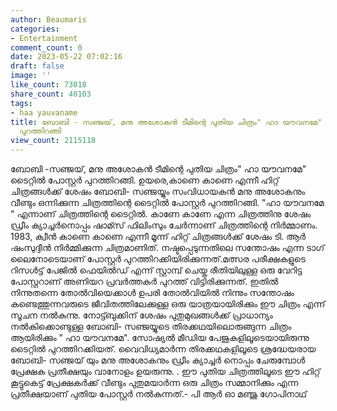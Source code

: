 ```yaml
---
author: Beaumaris
categories:
- Entertainment
comment_count: 0
date: 2023-05-22 07:02:16
draft: false
image: ''
like_count: 73018
share_count: 40103
tags:
- haa yauvaname
title: ബോബി - സഞ്ജയ്, മനു അശോകൻ ടീമിന്റെ പുതിയ ചിത്രം" ഹാ യൗവനമേ" ടൈറ്റിൽ പോസ്റ്റർ
  പുറത്തിറങ്ങി
view_count: 2115118
---
```


ബോബി -സഞ്ജയ്, മനു അശോകൻ ടീമിന്റെ പുതിയ ചിത്രം" ഹാ യൗവനമേ" ടൈറ്റിൽ പോസ്റ്റർ പുറത്തിറങ്ങി. ഉയരെ,കാണെ കാണെ എന്നീ ഹിറ്റ് ചിത്രങ്ങൾക്ക് ശേഷം ബോബി- സഞ്ജയ്യും സംവിധായകൻ മനു അശോകനും വീണ്ടും ഒന്നിക്കുന്ന ചിത്രത്തിന്റെ ടൈറ്റിൽ പോസ്റ്റർ പുറത്തിറങ്ങി. "ഹാ യൗവനമേ " എന്നാണ് ചിത്രത്തിന്റെ ടൈറ്റിൽ. കാണേ കാണേ എന്ന ചിത്രത്തിനു ശേഷം ഡ്രീം ക്യാച്ചർനൊപ്പം ഷാമ്സ് ഫിലിംസും ചേർന്നാണ് ചിത്രത്തിന്റെ നിർമ്മാണം. 1983, ക്വീൻ കാണെ കാണെ എന്നീ മൂന്ന് ഹിറ്റ് ചിത്രങ്ങൾക്ക് ശേഷം ടി. ആർ ഷംസുദ്ദീൻ നിർമ്മിക്കുന്ന ചിത്രമാണിത്. നഷ്ടപ്പെടുന്നതിലെ സന്തോഷം എന്ന ടാഗ് ലൈനോടെയാണ് പോസ്റ്റർ പുറത്തിറക്കിയിരിക്കുന്നത്.മത്സര പരീക്ഷകളുടെ റിസൾട്ട്‌ പേജിൽ ഫെയിൽഡ് എന്ന് സ്റ്റാമ്പ്‌ ചെയ്ത രീതിയിലുള്ള ഒരു വേറിട്ട പോസ്റ്ററാണ് അണിയറ പ്രവർത്തകർ പുറത്ത് വിട്ടിരിക്കുന്നത്. ഇതിൽ നിന്നുതന്നെ തോൽവിയെക്കാൾ ഉപരി തോൽവിയിൽ നിന്നും സന്തോഷം കണ്ടെത്തുന്നവരുടെ ജീവിതത്തിലേക്കുള്ള ഒരു യാത്രയായിരിക്കും ഈ ചിത്രം എന്ന് സൂചന നൽകുന്നു. നോട്ട്ബുക്കിന് ശേഷം പുതുമുഖങ്ങൾക്ക് പ്രാധാന്യം നൽകിക്കൊണ്ടുള്ള ബോബി- സഞ്ജയ്യുടെ തിരക്കഥയിലൊരുങ്ങുന്ന ചിത്രം ആയിരിക്കും " ഹാ യൗവനമേ". സോഷ്യൽ മീഡിയ പേജുകളിലൂടെയായിരുന്നു ടൈറ്റിൽ പുറത്തിറക്കിയത്. വൈവിധ്യമാർന്ന തിരക്കഥകളിലൂടെ ശ്രദ്ധേയരായ ബോബി- സഞ്ജയ് യും മനു അശോകനും ഡ്രീം ക്യാച്ചർ നൊപ്പം ചേരുമ്പോൾ പ്രേക്ഷക പ്രതീക്ഷയും വാനോളം ഉയരുന്നു. . ഈ പുതിയ ചിത്രത്തിലൂടെ ഈ ഹിറ്റ് കൂട്ടുകെട്ട് പ്രേക്ഷകർക്ക് വീണ്ടും പുതുമയാർന്ന ഒരു ചിത്രം സമ്മാനിക്കും എന്ന പ്രതീക്ഷയാണ് പുതിയ പോസ്റ്റർ നൽകുന്നത്.- പി ആർ ഓ മഞ്ജു ഗോപിനാഥ്